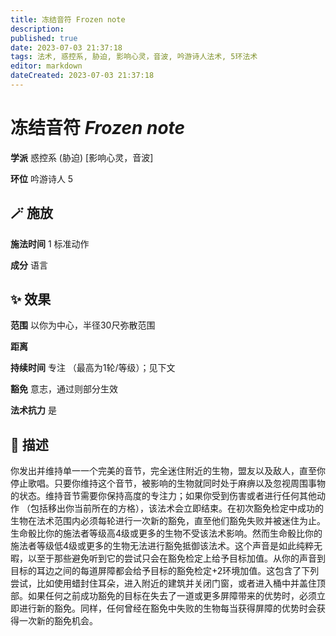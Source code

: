 ```yaml
---
title: 冻结音符 Frozen note
description: 
published: true
date: 2023-07-03 21:37:18
tags: 法术, 惑控系, 胁迫, 影响心灵，音波, 吟游诗人法术, 5环法术
editor: markdown
dateCreated: 2023-07-03 21:37:18
---
```


# **冻结音符** *Frozen note*

**学派** 惑控系 (胁迫) \[影响心灵，音波\] 

**环位** 吟游诗人 5

## 🪄 施放

**施法时间** 1 标准动作

**成分** 语言

## ✨ 效果  

**范围** 以你为中心，半径30尺弥散范围

**距离**   

**持续时间** 专注 （最高为1轮/等级）；见下文 

**豁免** 意志，通过则部分生效

**法术抗力** 是

## 📖 描述

你发出并维持单一一个完美的音节，完全迷住附近的生物，盟友以及敌人，直至你停止歌唱。只要你维持这个音节，被影响的生物就同时处于麻痹以及忽视周围事物的状态。维持音节需要你保持高度的专注力；如果你受到伤害或者进行任何其他动作 （包括移出你当前所在的方格），该法术会立即结束。在初次豁免检定中成功的生物在法术范围内必须每轮进行一次新的豁免，直至他们豁免失败并被迷住为止。生命骰比你的施法者等级高4级或更多的生物不受该法术影响。然而生命骰比你的施法者等级低4级或更多的生物无法进行豁免抵御该法术。这个声音是如此纯粹无暇，以至于那些避免听到它的尝试只会在豁免检定上给予目标加值。从你的声音到目标的耳边之间的每道屏障都会给予目标的豁免检定+2环境加值。这包含了下列尝试，比如使用蜡封住耳朵，进入附近的建筑并关闭门窗，或者进入桶中并盖住顶部。如果任何之前成功豁免的目标在失去了一道或更多屏障带来的优势时，必须立即进行新的豁免。同样，任何曾经在豁免中失败的生物每当获得屏障的优势时会获得一次新的豁免机会。
    